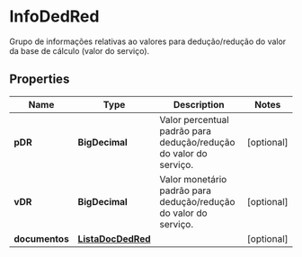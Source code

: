 

# InfoDedRed

Grupo de informações relativas ao valores para dedução/redução do valor da base de cálculo (valor do serviço).

## Properties

| Name | Type | Description | Notes |
|------------ | ------------- | ------------- | -------------|
|**pDR** | **BigDecimal** | Valor percentual padrão para dedução/redução do valor do serviço. |  [optional] |
|**vDR** | **BigDecimal** | Valor monetário padrão para dedução/redução do valor do serviço. |  [optional] |
|**documentos** | [**ListaDocDedRed**](ListaDocDedRed.md) |  |  [optional] |



